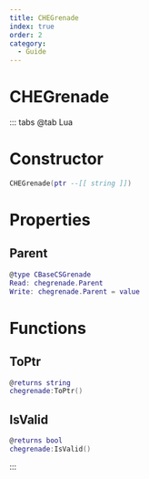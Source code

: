 ```yaml
---
title: CHEGrenade
index: true
order: 2
category:
  - Guide
---
```


# CHEGrenade

::: tabs
@tab Lua
# Constructor
```lua
CHEGrenade(ptr --[[ string ]])
```
# Properties
## Parent 
```lua
@type CBaseCSGrenade
Read: chegrenade.Parent
Write: chegrenade.Parent = value
```
# Functions
## ToPtr
```lua
@returns string
chegrenade:ToPtr()
```
## IsValid
```lua
@returns bool
chegrenade:IsValid()
```

:::